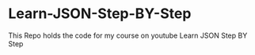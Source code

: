# Learn-JSON-Step-BY-Step
This Repo holds the code for my course on youtube Learn JSON Step BY Step
